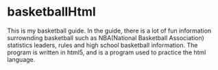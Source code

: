 # basketballHtml

This is my basketball guide. In the guide, there is a lot of fun information surrownding basketball such as NBA(National Basketball Association) statistics leaders, rules and high school basketball information. 
The program is written in html5, and is a program used to practice the html language.
